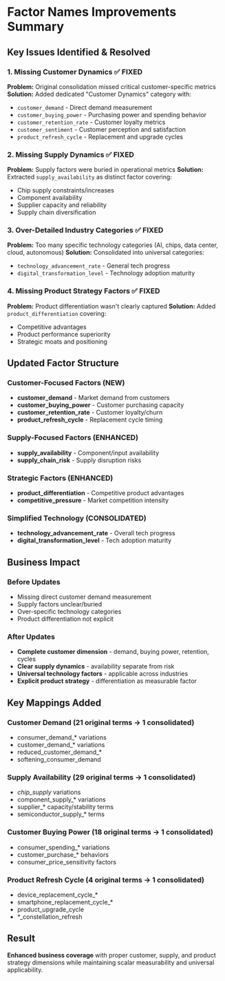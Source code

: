 # Factor Names Improvements Summary

## Key Issues Identified & Resolved

### 1. **Missing Customer Dynamics** ✅ FIXED
**Problem:** Original consolidation missed critical customer-specific metrics
**Solution:** Added dedicated "Customer Dynamics" category with:
- `customer_demand` - Direct demand measurement
- `customer_buying_power` - Purchasing power and spending behavior  
- `customer_retention_rate` - Customer loyalty metrics
- `customer_sentiment` - Customer perception and satisfaction
- `product_refresh_cycle` - Replacement and upgrade cycles

### 2. **Missing Supply Dynamics** ✅ FIXED  
**Problem:** Supply factors were buried in operational metrics
**Solution:** Extracted `supply_availability` as distinct factor covering:
- Chip supply constraints/increases
- Component availability  
- Supplier capacity and reliability
- Supply chain diversification

### 3. **Over-Detailed Industry Categories** ✅ FIXED
**Problem:** Too many specific technology categories (AI, chips, data center, cloud, autonomous)
**Solution:** Consolidated into universal categories:
- `technology_advancement_rate` - General tech progress
- `digital_transformation_level` - Technology adoption maturity

### 4. **Missing Product Strategy Factors** ✅ FIXED
**Problem:** Product differentiation wasn't clearly captured
**Solution:** Added `product_differentiation` covering:
- Competitive advantages
- Product performance superiority
- Strategic moats and positioning

## Updated Factor Structure

### Customer-Focused Factors (NEW)
- **customer_demand** - Market demand from customers
- **customer_buying_power** - Customer purchasing capacity  
- **customer_retention_rate** - Customer loyalty/churn
- **product_refresh_cycle** - Replacement cycle timing

### Supply-Focused Factors (ENHANCED)
- **supply_availability** - Component/input availability
- **supply_chain_risk** - Supply disruption risks

### Strategic Factors (ENHANCED)
- **product_differentiation** - Competitive product advantages
- **competitive_pressure** - Market competition intensity

### Simplified Technology (CONSOLIDATED)
- **technology_advancement_rate** - Overall tech progress
- **digital_transformation_level** - Tech adoption maturity

## Business Impact

### Before Updates
- Missing direct customer demand measurement
- Supply factors unclear/buried  
- Over-specific technology categories
- Product differentiation not explicit

### After Updates  
- **Complete customer dimension** - demand, buying power, retention, cycles
- **Clear supply dynamics** - availability separate from risk
- **Universal technology factors** - applicable across industries
- **Explicit product strategy** - differentiation as measurable factor

## Key Mappings Added

### Customer Demand (21 original terms → 1 consolidated)
- consumer_demand_* variations
- customer_demand_* variations  
- reduced_customer_demand_*
- softening_consumer_demand

### Supply Availability (29 original terms → 1 consolidated)
- *_chip_supply_* variations
- component_supply_* variations
- supplier_* capacity/stability terms
- semiconductor_supply_* terms

### Customer Buying Power (18 original terms → 1 consolidated)
- consumer_spending_* variations
- customer_purchase_* behaviors
- consumer_price_sensitivity factors

### Product Refresh Cycle (4 original terms → 1 consolidated)
- device_replacement_cycle_*
- smartphone_replacement_cycle_*
- product_upgrade_cycle
- *_constellation_refresh

## Result
**Enhanced business coverage** with proper customer, supply, and product strategy dimensions while maintaining scalar measurability and universal applicability.
